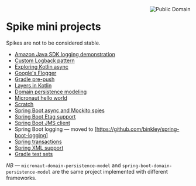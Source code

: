 <a href="LICENSE.md">
<img src="https://unlicense.org/pd-icon.png" alt="Public Domain" align="right"/>
</a>

# Spike mini projects

Spikes are not to be considered stable.

* [Amazon Java SDK logging demonstration](amazon-java-sdk-logging-demo/)
* [Custom Logback pattern](custom-logback-pattern/)
* [Exploring Kotlin async](kotlin-async/)
* [Google's Flogger](googles-flogger/)
* [Gradle pre-push](gradle-pre-push/)
* [Layers in Kotlin](layers-kt/)
* [Domain persistence modeling](domain-persistence-modeling/)
* [Micronaut hello world](micronaut-hello-world/)
* [Scratch](scratch/)
* [Spring Boot async and Mockito spies](spring-boot-async-and-mockito-spies/)
* [Spring Boot Etag support](spring-boot-etag-support/)
* [Spring Boot JMS client](spring-boot-jms-client/)
* Spring Boot logging &mdash; moved to [https://github.com/binkley/spring-boot-logging]
* [Spring transactions](spring-transactions/)
* [Spring XML support](xmlish/)
* [Gradle test sets](gradle-test-sets/)

*NB* &mdash; `micronaut-domain-persistence-model` and
`spring-boot-domain-persistence-model` are the same project implemented with
different frameworks.
